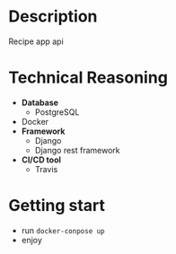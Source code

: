 # Description
Recipe app api

# Technical Reasoning
- **Database**
  - PostgreSQL
- Docker
- **Framework**
  - Django
  - Django rest framework
- **CI/CD tool**
  - Travis

# Getting start
- run `docker-conpose up`
- enjoy
